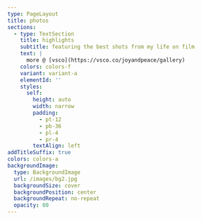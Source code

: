 ```yaml
---
type: PageLayout
title: photos
sections:
  - type: TextSection
    title: highlights
    subtitle: featuring the best shots from my life on film
    text: |
      more @ [vsco](https://vsco.co/joyandpeace/gallery)
    colors: colors-f
    variant: variant-a
    elementId: ''
    styles:
      self:
        height: auto
        width: narrow
        padding:
          - pt-12
          - pb-36
          - pl-4
          - pr-4
        textAlign: left
addTitleSuffix: true
colors: colors-a
backgroundImage:
  type: BackgroundImage
  url: /images/bg2.jpg
  backgroundSize: cover
  backgroundPosition: center
  backgroundRepeat: no-repeat
  opacity: 80
---
```

